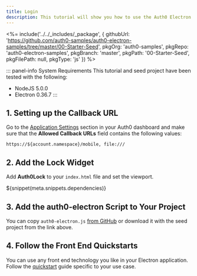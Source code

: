 ```yaml
---
title: Login
description: This tutorial will show you how to use the Auth0 Electron SDK to add authentication and authorization to your app.
---
```


<%= include('../../_includes/_package', {
  githubUrl: 'https://github.com/auth0-samples/auth0-electron-samples/tree/master/00-Starter-Seed',
  pkgOrg: 'auth0-samples',
  pkgRepo: 'auth0-electron-samples',
  pkgBranch: 'master',
  pkgPath: '00-Starter-Seed',
  pkgFilePath: null,
  pkgType: 'js'
}) %>

::: panel-info System Requirements
This tutorial and seed project have been tested with the following:
* NodeJS 5.0.0
* Electron 0.36.7
:::



## 1. Setting up the Callback URL

<div class="setup-callback">
<p>Go to the <a href="${manage_url}/#/applications/${account.clientId}/settings">Application Settings</a> section in your Auth0 dashboard and make sure that the <b>Allowed Callback URLs</b> field contains the following values:</p>

```
https://${account.namespace}/mobile, file:///
```

</div>

## 2. Add the Lock Widget

Add **Auth0Lock** to your `index.html` file and set the viewport.

${snippet(meta.snippets.dependencies)}

## 3. Add the auth0-electron Script to Your Project

You can copy `auth0-electron.js` [from GitHub](https://github.com/auth0/auth0-electron/blob/master/auth0-electron.js) or download it with the seed project from the link above.

## 4. Follow the Front End Quickstarts

You can use any front end technology you like in your Electron application. Follow the [quickstart](/quickstart/spa) guide specific to your use case.
